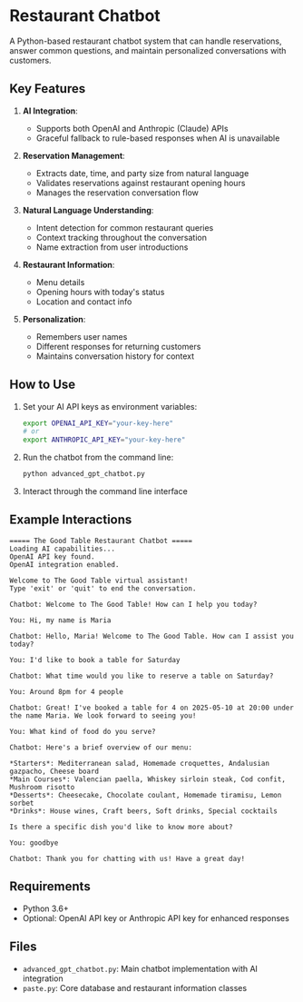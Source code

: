 # Restaurant Chatbot

A Python-based restaurant chatbot system that can handle reservations, answer common questions, and maintain personalized conversations with customers.

## Key Features

1. **AI Integration**:
   * Supports both OpenAI and Anthropic (Claude) APIs
   * Graceful fallback to rule-based responses when AI is unavailable

2. **Reservation Management**:
   * Extracts date, time, and party size from natural language
   * Validates reservations against restaurant opening hours
   * Manages the reservation conversation flow

3. **Natural Language Understanding**:
   * Intent detection for common restaurant queries
   * Context tracking throughout the conversation
   * Name extraction from user introductions

4. **Restaurant Information**:
   * Menu details
   * Opening hours with today's status
   * Location and contact info

5. **Personalization**:
   * Remembers user names
   * Different responses for returning customers
   * Maintains conversation history for context

## How to Use

1. Set your AI API keys as environment variables:
   ```bash
   export OPENAI_API_KEY="your-key-here"
   # or
   export ANTHROPIC_API_KEY="your-key-here"
   ```

2. Run the chatbot from the command line:
   ```bash
   python advanced_gpt_chatbot.py
   ```

3. Interact through the command line interface

## Example Interactions

```
===== The Good Table Restaurant Chatbot =====
Loading AI capabilities...
OpenAI API key found.
OpenAI integration enabled.

Welcome to The Good Table virtual assistant!
Type 'exit' or 'quit' to end the conversation.

Chatbot: Welcome to The Good Table! How can I help you today?

You: Hi, my name is Maria

Chatbot: Hello, Maria! Welcome to The Good Table. How can I assist you today?

You: I'd like to book a table for Saturday

Chatbot: What time would you like to reserve a table on Saturday?

You: Around 8pm for 4 people

Chatbot: Great! I've booked a table for 4 on 2025-05-10 at 20:00 under the name Maria. We look forward to seeing you!

You: What kind of food do you serve?

Chatbot: Here's a brief overview of our menu:

*Starters*: Mediterranean salad, Homemade croquettes, Andalusian gazpacho, Cheese board
*Main Courses*: Valencian paella, Whiskey sirloin steak, Cod confit, Mushroom risotto
*Desserts*: Cheesecake, Chocolate coulant, Homemade tiramisu, Lemon sorbet
*Drinks*: House wines, Craft beers, Soft drinks, Special cocktails

Is there a specific dish you'd like to know more about?

You: goodbye

Chatbot: Thank you for chatting with us! Have a great day!
```

## Requirements

- Python 3.6+
- Optional: OpenAI API key or Anthropic API key for enhanced responses

## Files

- `advanced_gpt_chatbot.py`: Main chatbot implementation with AI integration
- `paste.py`: Core database and restaurant information classes
